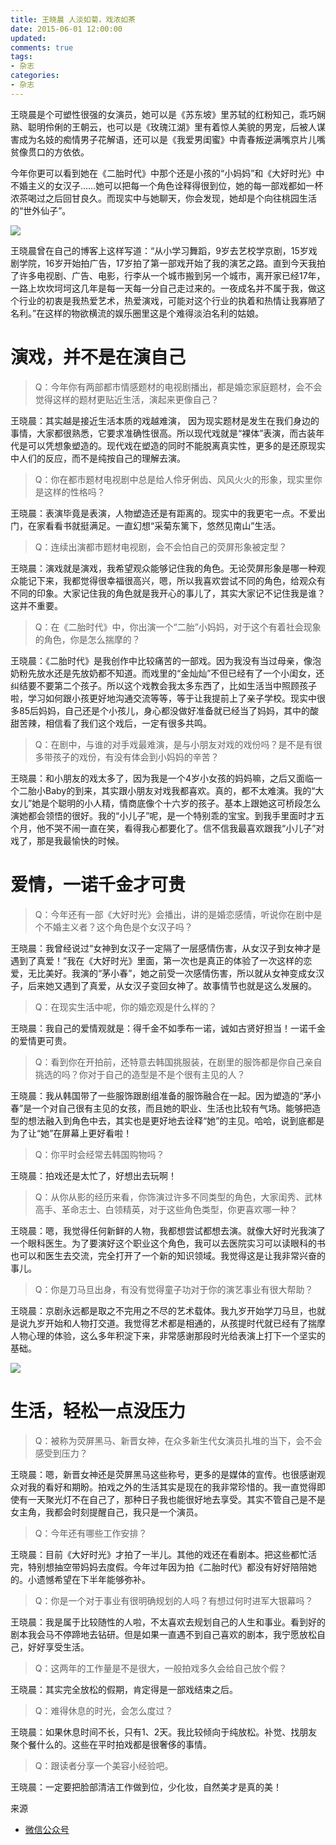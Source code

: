 ```yaml
---
title: 王晓晨 人淡如菊，戏浓如茶
date: 2015-06-01 12:00:00
updated:
comments: true
tags:
- 杂志
categories:
- 杂志
---
```


王晓晨是个可塑性很强的女演员，她可以是《苏东坡》里苏轼的红粉知己，乖巧娴熟、聪明伶俐的王朝云，也可以是《玫瑰江湖》里有着惊人美貌的男宠，后被人谋害成为名妓的痴情男子花解语，还可以是《我爱男闺蜜》中青春叛逆满嘴京片儿嘴贫像贯口的方依依。

<!--more-->

今年你更可以看到她在《二胎时代》中那个还是小孩的“小妈妈”和《大好时光》中不婚主义的女汉子……她可以把每一个角色诠释得很到位，她的每一部戏都如一杯浓茶喝过之后回甘良久。而现实中与她聊天，你会发现，她却是个向往桃园生活的“世外仙子”。


![](/img/magazine/010/010-001.jpeg)

王晓晨曾在自己的博客上这样写道：“从小学习舞蹈，9岁去艺校学京剧，15岁戏剧学院，16岁开始拍广告，17岁拍了第一部戏开始了我的演艺之路。直到今天我拍了许多电视剧、广告、电影，行李从一个城市搬到另一个城市，离开家已经17年，一路上坎坎坷坷这几年是每一天每一分自己走过来的。一夜成名并不属于我，做这个行业的初衷是我热爱艺术，热爱演戏，可能对这个行业的执着和热情让我寡陋了名利。”在这样的物欲横流的娱乐圈里这是个难得淡泊名利的姑娘。


# 演戏，并不是在演自己

>Q：今年你有两部都市情感题材的电视剧播出，都是婚恋家庭题材，会不会觉得这样的题材更贴近生活，演起来更像自己？

王晓晨：其实越是接近生活本质的戏越难演， 因为现实题材是发生在我们身边的事情，大家都很熟悉，它要求准确性很高。所以现代戏就是“裸体”表演，而古装年代是可以凭想象塑造的。现代戏在塑造的同时不能脱离真实性，更多的是还原现实中人们的反应，而不是纯按自己的理解去演。

>Q：你在都市题材电视剧中总是给人伶牙俐齿、风风火火的形象，现实里你是这样的性格吗？

王晓晨：表演毕竟是表演，人物塑造还是有距离的。现实中的我更宅一点。不爱出门，在家看看书就挺满足。一直幻想“采菊东篱下，悠然见南山”生活。

>Q：连续出演都市题材电视剧，会不会怕自己的荧屏形象被定型？

王晓晨：演戏就是演戏，我希望观众能够记住我的角色。无论荧屏形象是哪一种观众能记下来，我都觉得很幸福很高兴，嗯，所以我喜欢尝试不同的角色，给观众有不同的印象。大家记住我的角色就是我开心的事儿了，其实大家记不记住我是谁？这并不重要。

>Q：在《二胎时代》中，你出演一个“二胎”小妈妈，对于这个有着社会现象的角色，你是怎么揣摩的？

王晓晨：《二胎时代》是我创作中比较痛苦的一部戏。因为我没有当过母亲，像泡奶粉先放水还是先放奶都不知道。而戏里的“金灿灿”不但已经有了一个小闺女，还纠结要不要第二个孩子。所以这个戏教会我太多东西了，比如生活当中照顾孩子啦，学习如何跟小孩更好地沟通交流等等，等于让我提前上了亲子学校。现实中很多85后妈妈，自己还是个小孩儿，身心都没做好准备就已经当了妈妈，其中的酸甜苦辣，相信看了我们这个戏后，一定有很多共鸣。

>Q：在剧中，与谁的对手戏最难演，是与小朋友对戏的戏份吗？是不是有很多带孩子的戏份，有没有体会到小妈妈的辛苦？

王晓晨：和小朋友的戏太多了，因为我是一个4岁小女孩的妈妈嘛，之后又面临一个二胎小Baby的到来，其实跟小朋友对戏我都喜欢。真的，都不太难演。我的“大女儿”她是个聪明的小人精，情商底像个十六岁的孩子。基本上跟她这可桥段怎么演她都会领悟的很好。我的“小儿子”呢，是一个特别乖的宝宝。到我手里面时才五个月，他不哭不闹一直在笑，看得我心都要化了。信不信我最喜欢跟我“小儿子”对戏了，那是我最愉快的时候。


# 爱情，一诺千金才可贵

>Q：今年还有一部《大好时光》会播出，讲的是婚恋感情，听说你在剧中是个不婚主义者？这个角色是个女汉子吗？

王晓晨：我曾经说过“女神到女汉子一定隔了一层感情伤害，从女汉子到女神才是遇到了真爱！”我在《大好时光》里面，第一次也是真正的体验了一次这样的恋爱，无比美好。我演的“茅小春”，她之前受一次感情伤害，所以就从女神变成女汉子，后来她又遇到了真爱，从女汉子变回女神了。故事情节也就是这么发展的。

>Q：在现实生活中呢，你的婚恋观是什么样的？

王晓晨：我自己的爱情观就是：得千金不如季布一诺，诚如古贤好担当！一诺千金的爱情更可贵。

>Q：看到你在开拍前，还特意去韩国挑服装，在剧里的服饰都是你自己亲自挑选的吗？你对于自己的造型是不是个很有主见的人？

王晓晨：我从韩国带了一些服饰跟剧组准备的服饰融合在一起。因为塑造的“茅小春”是一个对自己很有主见的女孩，而且她的职业、生活也比较有气场。能够把造型的想法融入到角色中去，其实也是更好地去诠释“她”的主见。哈哈，说到底都是为了让“她”在屏幕上更好看啦！

>Q：你平时会经常去韩国购物吗？

王晓晨：拍戏还是太忙了，好想出去玩啊！

>Q：从你从影的经历来看，你饰演过许多不同类型的角色，大家闺秀、武林高手、革命志士、白领精英，对于这些角色类型，你更喜欢哪一种？

王晓晨：嗯，我觉得任何新鲜的人物，我都想尝试都想去演。就像大好时光我演了一个眼科医生。为了要演好这个职业这个角色，我可以去医院实习可以读眼科的书也可以和医生去交流，完全打开了一个新的知识领域。我觉得这是让我非常兴奋的事儿。

>Q：你是刀马旦出身，有没有觉得童子功对于你的演艺事业有很大帮助？

王晓晨：京剧永远都是取之不完用之不尽的艺术载体。我九岁开始学刀马旦，也就是说九岁开始和人物打交道。我觉得艺术都是相通的，从孩提时代就已经有了揣摩人物心理的体验，这么多年积淀下来，非常感谢那段时光给表演上打下一个坚实的基础。

![](/img/magazine/010/010-002.jpeg)

# 生活，轻松一点没压力

>Q：被称为荧屏黑马、新晋女神，在众多新生代女演员扎堆的当下，会不会感受到压力？

王晓晨：嗯，新晋女神还是荧屏黑马这些称号，更多的是媒体的宣传。也很感谢观众对我的看好和期盼。拍戏之外的生活其实是现在的我非常珍惜的。我一直觉得即使有一天聚光灯不在自己了，那种日子我也能很好地去享受。其实不管自己是不是女主角，我都会时刻提醒自己，我只是一个演员。

>Q：今年还有哪些工作安排？

王晓晨：目前《大好时光》才拍了一半儿。其他的戏还在看剧本。把这些都忙活完，特别想抽空带妈妈去度假。今年过年因为拍《二胎时代》都没有好好陪陪她的。小遗憾希望在下半年能够弥补。

>Q：你是一个对于事业有很明确规划的人吗？有想过何时进军大银幕吗？

王晓晨：我是属于比较随性的人啦，不太喜欢去规划自己的人生和事业。看到好的剧本我会马不停蹄地去钻研。但是如果一直遇不到自己喜欢的剧本，我宁愿放松自己，好好享受生活。

>Q：这两年的工作量是不是很大，一般拍戏多久会给自己放个假？

王晓晨：其实完全放松的假期，肯定得是一部戏结束之后。

>Q：难得休息的时光，会怎么度过？

王晓晨：如果休息时间不长，只有1、2天。我比较倾向于纯放松。补觉、找朋友聚个餐什么的。这些在平时拍戏都是很奢侈的事情。

>Q：跟读者分享一个美容小经验吧。

王晓晨：一定要把脸部清洁工作做到位，少化妆，自然美才是真的美！

来源

* [微信公众号](http://mp.weixin.qq.com/s?__biz=MzA4NzQ2NTUzNA==&mid=210079476&idx=1&sn=63e122202d2355e35b9c27e61867e4c0&scene=25#wechat_redirect)
